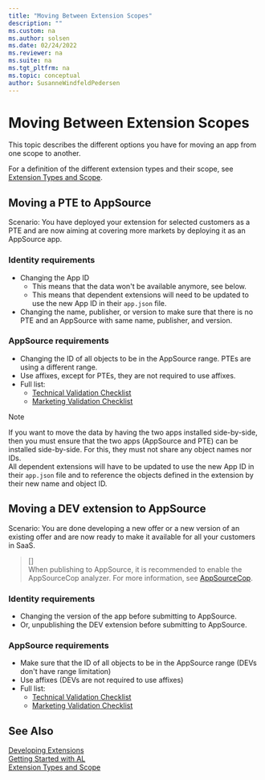 ```yaml
---
title: "Moving Between Extension Scopes"
description: ""
ms.custom: na
ms.author: solsen
ms.date: 02/24/2022
ms.reviewer: na
ms.suite: na
ms.tgt_pltfrm: na
ms.topic: conceptual
author: SusanneWindfeldPedersen
---
```


# Moving Between Extension Scopes

This topic describes the different options you have for moving an app from one scope to another.

For a definition of the different extension types and their scope, see [Extension Types and Scope](devenv-extension-types-and-scope.md).


## Moving a PTE to AppSource

Scenario: You have deployed your extension for selected customers as a PTE and are now aiming at covering more markets by deploying it as an AppSource app.

### Identity requirements

- Changing the App ID 
  - This means that the data won't be available anymore, see below.
  - This means that dependent extensions will need to be updated to use the new App ID in their `app.json` file.
- Changing the name, publisher, or version to make sure that there is no PTE and an AppSource with same name, publisher, and version.

### AppSource requirements

- Changing the ID of all objects to be in the AppSource range. PTEs are using a different range.
- Use affixes, except for PTEs, they are not required to use affixes.
- Full list:  
  - [Technical Validation Checklist](devenv-checklist-submission.md)
  - [Marketing Validation Checklist](readiness/readiness-checklist-marketing.md)
    
<!-- the same extension cannot be installed as a pte and global on an env. Object name will collied -->

> [!NOTE]  
> If you want to move the data by having the two apps installed side-by-side, then you must ensure that the two apps (AppSource and PTE) can be installed side-by-side. For this, they must not share any object names nor IDs.  
> All dependent extensions will have to be updated to use the new App ID in their `app.json` file and to reference the objects defined in the extension by their new name and object ID.


## Moving a DEV extension to AppSource

Scenario: You are done developing a new offer or a new version of an existing offer and are now ready to make it available for all your customers in SaaS.

> []  
> When publishing to AppSource, it is recommended to enable the AppSourceCop analyzer. For more information, see [AppSourceCop](analyzers/appsourcecop.md).

### Identity requirements

- Changing the version of the app before submitting to AppSource.
- Or, unpublishing the DEV extension before submitting to AppSource.

### AppSource requirements

- Make sure that the ID of all objects to be in the AppSource range (DEVs don't have range limitation)
- Use affixes (DEVs are not required to use affixes)
- Full list:
  - [Technical Validation Checklist](devenv-checklist-submission.md)
  - [Marketing Validation Checklist](readiness/readiness-checklist-marketing.md)


## See Also

[Developing Extensions](devenv-dev-overview.md)  
[Getting Started with AL](devenv-get-started.md)  
[Extension Types and Scope](devenv-extension-types-and-scope.md)